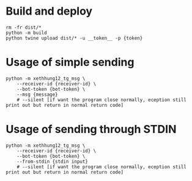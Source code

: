 # Build and deploy
```shell
rm -fr dist/*
python -m build
python twine upload dist/* -u __token__ -p {token}
```

# Usage of simple sending
```shell
python -m xethhung12_tg_msg \
    --receiver-id {receiver-id} \
    --bot-token {bot-token} \
    --msg {message} 
    # --silent [if want the program close normally, eception still print out but return in normal return code]
```

# Usage  of sending through STDIN
```shell
python -m xethhung12_tg_msg \
    --receiver-id {receiver-id} \
    --bot-token {bot-token} \
    --from-stdin {stdin input} 
    # --silent [if want the program close normally, eception still print out but return in normal return code]
```